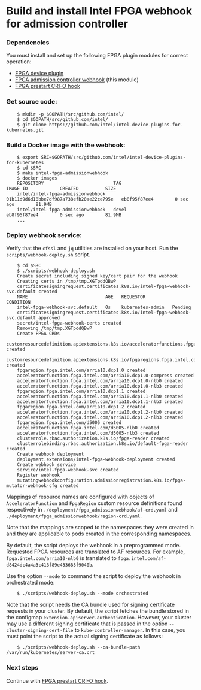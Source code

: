 # Build and install Intel FPGA webhook for admission controller

### Dependencies

You must install and set up the following FPGA plugin modules for correct operation:

-   [FPGA device plugin](../fpga_plugin/README.md)
-   [FPGA admission controller webhook](README.md) (this module)
-   [FPGA prestart CRI-O hook](../fpga_crihook/README.md)

### Get source code:
```
    $ mkdir -p $GOPATH/src/github.com/intel/
    $ cd $GOPATH/src/github.com/intel/
    $ git clone https://github.com/intel/intel-device-plugins-for-kubernetes.git
```

### Build a Docker image with the webhook:
```
    $ export SRC=$GOPATH/src/github.com/intel/intel-device-plugins-for-kubernetes
    $ cd $SRC
    $ make intel-fpga-admissionwebhook
    $ docker images
    REPOSITORY                          TAG                                        IMAGE ID            CREATED          SIZE
    intel/intel-fpga-admissionwebhook   01b11d9d6d18bbe7df987a738efb20ae22ce795e   eb8f95f87ee4        0 sec ago        81.9MB
    intel/intel-fpga-admissionwebhook   devel                                      eb8f95f87ee4        0 sec ago        81.9MB
    ...
```

### Deploy webhook service:

Verify that the `cfssl` and `jq` utilities are installed on your host.
Run the `scripts/webhook-deploy.sh` script.
```
    $ cd $SRC
    $ ./scripts/webhook-deploy.sh
    Create secret including signed key/cert pair for the webhook
    Creating certs in /tmp/tmp.XGTpddQBwP
    certificatesigningrequest.certificates.k8s.io/intel-fpga-webhook-svc.default created
    NAME                             AGE   REQUESTOR          CONDITION
    intel-fpga-webhook-svc.default   0s    kubernetes-admin   Pending
    certificatesigningrequest.certificates.k8s.io/intel-fpga-webhook-svc.default approved
    secret/intel-fpga-webhook-certs created
    Removing /tmp/tmp.XGTpddQBwP
    Create FPGA CRDs
    customresourcedefinition.apiextensions.k8s.io/acceleratorfunctions.fpga.intel.com created
    customresourcedefinition.apiextensions.k8s.io/fpgaregions.fpga.intel.com created
    fpgaregion.fpga.intel.com/arria10.dcp1.0 created
    acceleratorfunction.fpga.intel.com/arria10.dcp1.0-compress created
    acceleratorfunction.fpga.intel.com/arria10.dcp1.0-nlb0 created
    acceleratorfunction.fpga.intel.com/arria10.dcp1.0-nlb3 created
    fpgaregion.fpga.intel.com/arria10.dcp1.1 created
    acceleratorfunction.fpga.intel.com/arria10.dcp1.1-nlb0 created
    acceleratorfunction.fpga.intel.com/arria10.dcp1.1-nlb3 created
    fpgaregion.fpga.intel.com/arria10.dcp1.2 created
    acceleratorfunction.fpga.intel.com/arria10.dcp1.2-nlb0 created
    acceleratorfunction.fpga.intel.com/arria10.dcp1.2-nlb3 created
    fpgaregion.fpga.intel.com/d5005 created
    acceleratorfunction.fpga.intel.com/d5005-nlb0 created
    acceleratorfunction.fpga.intel.com/d5005-nlb3 created
    clusterrole.rbac.authorization.k8s.io/fpga-reader created
    clusterrolebinding.rbac.authorization.k8s.io/default-fpga-reader created
    Create webhook deployment
    deployment.extensions/intel-fpga-webhook-deployment created
    Create webhook service
    service/intel-fpga-webhook-svc created
    Register webhook
    mutatingwebhookconfiguration.admissionregistration.k8s.io/fpga-mutator-webhook-cfg created
```

Mappings of resource names are configured with objects of `AcceleratorFunction` and
`FpgaRegion` custom resource definitions found respectively in
`./deployment/fpga_admissionwebhook/af-crd.yaml` and `./deployment/fpga_admissionwebhook/region-crd.yaml`.

Note that the mappings are scoped to the namespaces they were created in
and they are applicable to pods created in the corresponding namespaces.

By default, the script deploys the webhook in a preprogrammed mode. Requested FPGA resources are translated to AF resources. For example,
`fpga.intel.com/arria10-nlb0` is translated to `fpga.intel.com/af-d8424dc4a4a3c413f89e433683f9040b`.

Use the option `--mode` to command the script to deploy the webhook in orchestrated mode:
```
    $ ./scripts/webhook-deploy.sh --mode orchestrated
```

Note that the script needs the CA bundle used for signing certificate
requests in your cluster. By default, the script fetches the bundle stored
in the configmap `extension-apiserver-authentication`. However, your cluster may use a different signing certificate that is passed in the option
`--cluster-signing-cert-file` to `kube-controller-manager`. In this case,
you must point the script to the actual signing certificate as follows:
```
    $ ./scripts/webhook-deploy.sh --ca-bundle-path /var/run/kubernetes/server-ca.crt
```

### Next steps

Continue with [FPGA prestart CRI-O hook](../fpga_crihook/README.md).

